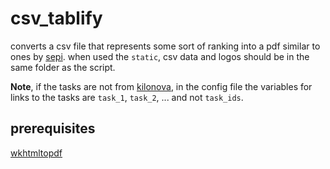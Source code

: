 # csv_tablify

converts a csv file that represents some sort of ranking into a pdf similar to ones by [sepi](https://sepi.ro). when used the `static`, csv data and logos should be in the same folder as the script.

**Note**, if the tasks are not from [kilonova](https://kilonova.ro), in the config file the variables for links to the tasks are `task_1`, `task_2`, ... and not `task_ids`.

## prerequisites

[wkhtmltopdf](https://wkhtmltopdf.org/)
